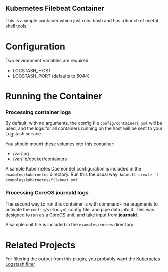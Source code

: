 Kubernetes Filebeat Container
------------------------------------------------------------------------------

This is a simple container which just runs bash and has a bunch of useful
shell tools.

Configuration
==============================================================================

Two environment variables are required:

* LOGSTASH_HOST
* LOGSTASH_PORT (defaults to 5044)


Running the Container
==============================================================================

### Processing container logs

By default, with no arguments, the config file `config/containers.yml` will be
used, and the logs for all containers running on the host will be sent to your
Logstash service.

You should mount these volumes into this container:

* /var/log
* /var/lib/docker/containers

A sample Kubernetes DaemonSet configuration is included in the `examples/kubernetes`
directory.  Run this the usual way:
`kubectl create -f examples/kubernetes/filebeat.yml`.


### Processing CoreOS journald logs

The second way to run this container is with command-line arugments to activate
the `config/stdin.yml` config file, and pipe data into it.  This was designed
to run as a CoreOS unit, and take input from **journald**.

A sample unit file is included in the `examples/coreos` directory.


Related Projects
==============================================================================

For filtering the output from this plugin, you probably want the
[Kubernetes Logstash filter](https://github.com/vaijab/logstash-filter-kubernetes)
